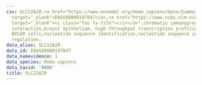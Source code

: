 ```yaml
---
csv: SLC22A20,<a href="https://www.ensembl.org/Homo_sapiens/Gene/Summary?db=core;g=ENSG00000197847"
  target="_blank">ENSG00000197847</a>,<a href="https://www.ncbi.nlm.nih.gov/pubmed/22863008"
  target="_blank"><i class="fas fa-file"></i></a>",chromatin immunoprecipitation assay,direct
  interaction,breast epithelium, high throughput transcription profiling by microarray,
  BPLER cells,nucleotide sequence identification,nucleotide sequence identification,transcriptional
  regulation,
data_alias: SLC22A20
data_id: ENSG00000197847
data_numevidence: 1
data_species: Homo sapiens
data_taxid: '9606'
title: SLC22A20
---
```

